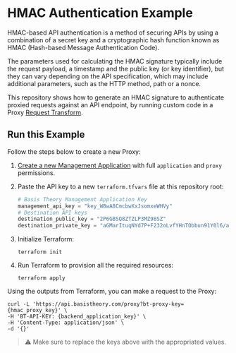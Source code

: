 # HMAC Authentication Example

HMAC-based API authentication is a method of securing APIs by using a combination of a secret key and a cryptographic hash function known as HMAC (Hash-based Message Authentication Code). 

The parameters used for calculating the HMAC signature typically include the request payload, a timestamp and the public key (or key identifier), but they can vary depending on the API specification, which may include additional parameters, such as the HTTP method, path or a nonce.

This repository shows how to generate an HMAC signature to authenticate proxied requests against an API endpoint, by running custom code in a Proxy [Request Transform](https://developers.basistheory.com/docs/api/proxies/pre-configured-proxies#request-transforms).

## Run this Example

Follow the steps below to create a new Proxy:


1. [Create a new Management Application](https://portal.basistheory.com/applications/create?name=Terraform&permissions=application%3Acreate&permissions=application%3Aread&permissions=application%3Aupdate&permissions=application%3Adelete&permissions=proxy%3Acreate&permissions=proxy%3Aread&permissions=proxy%3Aupdate&permissions=proxy%3Adelete&type=management) with full `application` and `proxy` permissions.

2. Paste the API key to a new `terraform.tfvars` file at this repository root:

    ```terraform
    # Basis Theory Management Application Key
    management_api_key = "key_W8wA8CmcbwXxJsomxeWHVy"
    # Destination API keys
    destination_public_key = "2P6GBSQ8ZTZLP3MZ98SZ"
    destination_private_key = "aGMarItuqNYd7P+F232oLvfYHnTObbun91Y0l6/aZ28="   
    ```

3. Initialize Terraform:

    ```shell
    terraform init
    ```

4. Run Terraform to provision all the required resources:

    ```shell
    terraform apply
    ```

Using the outputs from Terraform, you can make a request to the Proxy:

```curl
curl -L 'https://api.basistheory.com/proxy?bt-proxy-key={hmac_proxy_key}' \
-H 'BT-API-KEY: {backend_application_key}' \
-H 'Content-Type: application/json' \
-d '{}'
```

> ⚠️ Make sure to replace the keys above with the appropriated values.